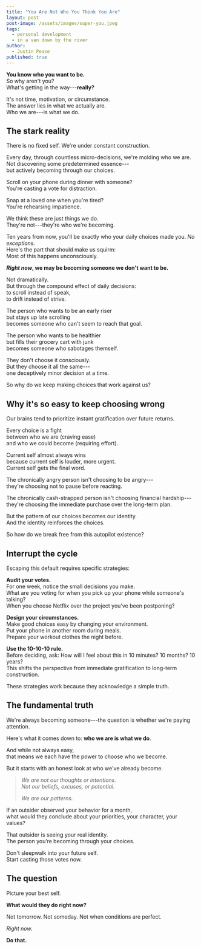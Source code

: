 ```yaml
---
title: "You Are Not Who You Think You Are"
layout: post
post-image: /assets/images/super-you.jpeg
tags:
  - personal development
  - in a van down by the river
author:
  - Justin Pease
published: true
---
```


**You know who you want to be.**  
So why aren't you?  
What's getting in the way---**really?**

It's not time, motivation, or circumstance.  
The answer lies in what we actually are.  
Who we are---is what we do.

## The stark reality

There is no fixed self. We're under constant construction.

Every day, through countless micro-decisions, we're molding who we are.  
Not discovering some predetermined essence---  
but actively becoming through our choices.

Scroll on your phone during dinner with someone?  
You're casting a vote for distraction.

Snap at a loved one when you're tired?  
You're rehearsing impatience.

We think these are just things we do.  
They're not---they're who we're becoming.

Ten years from now, you'll be exactly who your daily choices made you. _No exceptions._  
Here's the part that should make us squirm:  
Most of this happens unconsciously.

**_Right now_, we may be becoming someone we don't want to be.**

Not dramatically.  
But through the compound effect of daily decisions:  
to scroll instead of speak,  
to drift instead of strive.

The person who wants to be an early riser  
but stays up late scrolling  
becomes someone who can't seem to reach that goal.

The person who wants to be healthier  
but fills their grocery cart with junk  
becomes someone who sabotages themself.

They don't choose it consciously.  
But they choose it all the same---  
one deceptively minor decision at a time.

So why do we keep making choices that work against us?

## Why it's so easy to keep choosing wrong

Our brains tend to prioritize instant gratification over future returns.

Every choice is a fight  
between who we are (craving ease)  
and who we could become (requiring effort).

Current self almost always wins  
because current self is louder, more urgent.  
Current self gets the final word.

The chronically angry person isn't choosing to be angry---  
they're choosing not to pause before reacting.

The chronically cash-strapped person isn't choosing financial hardship---  
they're choosing the immediate purchase over the long-term plan.

But the pattern of our choices becomes our identity.  
And the identity reinforces the choices.

So how do we break free from this autopilot existence?

## Interrupt the cycle

Escaping this default requires specific strategies:

**Audit your votes.**  
For one week, notice the small decisions you make.  
What are you voting for when you pick up your phone while someone's talking?  
When you choose Netflix over the project you've been postponing?

**Design your circumstances.**  
Make good choices easy by changing your environment.  
Put your phone in another room during meals.  
Prepare your workout clothes the night before.

**Use the 10-10-10 rule.**  
Before deciding, ask: How will I feel about this in 10 minutes? 10 months? 10 years?  
This shifts the perspective from immediate gratification to long-term construction.

These strategies work because they acknowledge a simple truth.

## The fundamental truth

We're always becoming someone---the question is whether we're paying attention.

Here's what it comes down to: **who we are is what we do**.

And while not always easy,  
that means we each have the power to choose who we become.

But it starts with an honest look at who we've already become.

> _We are not our thoughts or intentions._  
> _Not our beliefs, excuses, or potential._
>
> _We are our patterns._

If an outsider observed your behavior for a month,  
what would they conclude about your priorities, your character, your values?

That outsider is seeing your real identity.  
The person you’re becoming through your choices.

Don't sleepwalk into your future self.  
Start casting those votes now.

## The question

Picture your best self.

**What would they do right now?**

Not tomorrow.
Not someday.
Not when conditions are perfect.

_Right now._

**Do that.**
